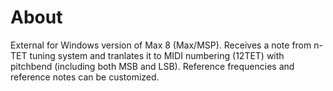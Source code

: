 # About

External for Windows version of Max 8 (Max/MSP). Receives a note from n-TET tuning system and tranlates it to MIDI numbering (12TET) with pitchbend (including both MSB and LSB). Reference frequencies and reference notes can be customized.